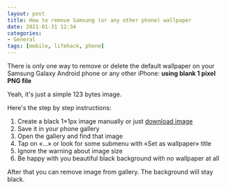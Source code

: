 ```yaml
---
layout: post
title: How to remove Samsung (or any other phone) wallpaper
date: 2021-01-31 12:34
categories:
- General
tags: [mobile, lifehack, phone]
---
```


There is only one way to remove or delete the default wallpaper on your Samsung Galaxy Android phone or any other iPhone:
**using blank 1 pixel PNG file**

Yeah, it's just a simple 123 bytes image.

Here's the step by step instructions:

1. Create a black 1×1px image manually or just [download image][pixel]
2. Save it in your phone gallery
3. Open the gallery and find that image
4. Tap on «...» or look for some submenu with «Set as wallpaper» title
5. Ignore the warning about image size
6. Be happy with you beautiful black background with no wallpaper at all

After that you can remove image from gallery. The background will stay black.

[pixel]: /assets/img/pixel.png
